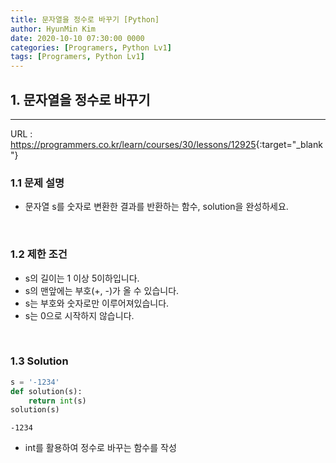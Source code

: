 ```yaml
---
title: 문자열을 정수로 바꾸기 [Python]
author: HyunMin Kim
date: 2020-10-10 07:30:00 0000
categories: [Programers, Python Lv1]
tags: [Programers, Python Lv1]
---
```


## 1. 문자열을 정수로 바꾸기
---

URL :  <https://programmers.co.kr/learn/courses/30/lessons/12925>{:target="_blank"}

### 1.1 문제 설명
- 문자열 s를 숫자로 변환한 결과를 반환하는 함수, solution을 완성하세요.

<br>

### 1.2 제한 조건
- s의 길이는 1 이상 5이하입니다.
- s의 맨앞에는 부호(+, -)가 올 수 있습니다.
- s는 부호와 숫자로만 이루어져있습니다.
- s는 0으로 시작하지 않습니다.

<br>

### 1.3 Solution

```python
s = '-1234'
def solution(s):
    return int(s)
solution(s)
```
    -1234

- int를 활용하여 정수로 바꾸는 함수를 작성

